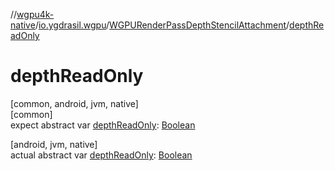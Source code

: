 //[wgpu4k-native](../../../index.md)/[io.ygdrasil.wgpu](../index.md)/[WGPURenderPassDepthStencilAttachment](index.md)/[depthReadOnly](depth-read-only.md)

# depthReadOnly

[common, android, jvm, native]\
[common]\
expect abstract var [depthReadOnly](depth-read-only.md): [Boolean](https://kotlinlang.org/api/core/kotlin-stdlib/kotlin/-boolean/index.html)

[android, jvm, native]\
actual abstract var [depthReadOnly](depth-read-only.md): [Boolean](https://kotlinlang.org/api/core/kotlin-stdlib/kotlin/-boolean/index.html)